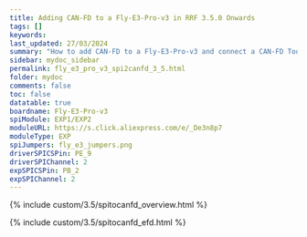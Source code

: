 ```yaml
---
title: Adding CAN-FD to a Fly-E3-Pro-v3 in RRF 3.5.0 Onwards
tags: []
keywords: 
last_updated: 27/03/2024
summary: "How to add CAN-FD to a Fly-E3-Pro-v3 and connect a CAN-FD Toolboard"
sidebar: mydoc_sidebar
permalink: fly_e3_pro_v3_spi2canfd_3_5.html
folder: mydoc
comments: false
toc: false
datatable: true
boardname: Fly-E3-Pro-v3
spiModule: EXP1/EXP2
moduleURL: https://s.click.aliexpress.com/e/_De3n8p7
moduleType: EXP
spiJumpers: fly_e3_jumpers.png
driverSPICSPin: PE_9
driverSPIChannel: 2
expSPICSPin: PB_2
expSPIChannel: 2
---
```


{% include custom/3.5/spitocanfd_overview.html %}

{% include custom/3.5/spitocanfd_efd.html %}
